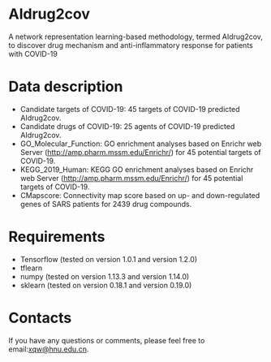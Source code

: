 # AIdrug2cov
A network representation learning-based methodology, termed AIdrug2cov, to discover drug mechanism and anti-inflammatory response for patients with COVID-19

# Data description
* Candidate targets of COVID-19: 45 targets of COVID-19 predicted AIdrug2cov.
* Candidate drugs of COVID-19: 25 agents of COVID-19 predicted AIdrug2cov.
* GO_Molecular_Function: GO enrichment analyses based on Enrichr web Server (http://amp.pharm.mssm.edu/Enrichr/) for 45 potential targets of COVID-19.
* KEGG_2019_Human: KEGG GO enrichment analyses based on Enrichr web Server (http://amp.pharm.mssm.edu/Enrichr/) for 45 potential targets of COVID-19.
* CMapscore: Connectivity map score based on up- and down-regulated genes of SARS patients for 2439 drug compounds.

# Requirements
* Tensorflow (tested on version 1.0.1 and version 1.2.0)
* tflearn
* numpy (tested on version 1.13.3 and version 1.14.0)
* sklearn (tested on version 0.18.1 and version 0.19.0)


# Contacts
If you have any questions or comments, please feel free to email:xqw@hnu.edu.cn.
